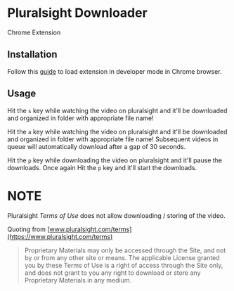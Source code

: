 # Pluralsight Downloader

Chrome Extension

## Installation

Follow this [guide](https://developer.chrome.com/extensions/getstarted#unpacked) to load extension in developer mode in Chrome browser.

## Usage

Hit the `s` key while watching the video on pluralsight and it'll be downloaded and organized in folder with appropriate file name!

Hit the `a` key while watching the video on pluralsight and it'll be downloaded and organized in folder with appropriate file name! Subsequent videos in queue will automatically download after a gap of 30 seconds.

Hit the `p` key while downloading the video on pluralsight and it'll pause the downloads. Once again Hit the `p` key and it'll start the downloads. 

# NOTE

Pluralsight _Terms of Use_ does not allow downloading / storing of the video.

Quoting from [www.pluralsight.com/terms](https://www.pluralsight.com/terms)

> Proprietary Materials may only be accessed through the Site, and not by or from any other site or means. The applicable License granted you by these Terms of Use is a right of access through the Site only, and does not grant to you any right to download or store any Proprietary Materials in any medium.
